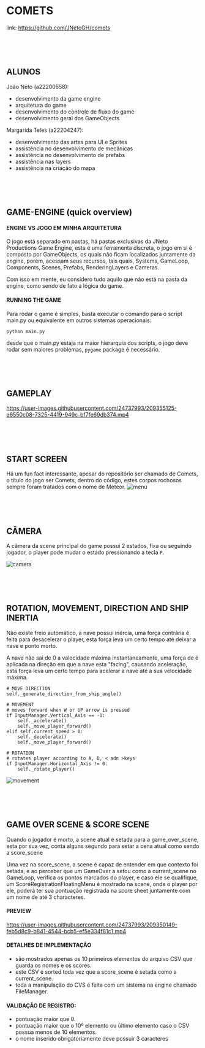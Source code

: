 # COMETS
link: https://github.com/JNetoGH/comets

<br>

<br>

<br>

## ALUNOS
João Neto (a22200558):
- desenvolvimento da game  engine
- arquitetura do game
- desenvolvimento do controle de fluxo do game
- desenvolvimento geral dos GameObjects

Margarida Teles (a22204247):
- desenvolvimento das artes para UI e Sprites
- assistência no desenvolvimento de mecânicas
- assistência no desenvolvimento de prefabs
- assistência nas layers
- assistência na criação do mapa

<br>

<br>

<br>

## GAME-ENGINE (quick overview)

#### ENGINE VS JOGO EM MINHA ARQUITETURA
O jogo está separado em pastas, há pastas exclusivas da JNeto Productions Game Engine, esta é uma ferramenta discreta, o jogo em si é composto por GameObjects, os quais não ficam localizados juntamente da engine, porém, acessam seus recursos, tais quais, Systems, GameLoop, Components, Scenes, Prefabs, RenderingLayers e Cameras.

Com isso em mente, eu considero tudo aquilo que não está na pasta da engine, como sendo de fato a lógica do game.

#### RUNNING THE GAME
Para rodar o game é simples, basta executar o comando para o script main.py ou equivalente em outros sistemas operacionais:
```
python main.py
```
desde que o main.py estaja na maior hierarquia dos scripts, o jogo deve rodar sem maiores problemas, `pygame` package é necessário.

<br>

<br>

<br>

## GAMEPLAY
https://user-images.githubusercontent.com/24737993/209355125-e6550c08-7325-4419-949c-bf7fe69db374.mp4

<br>

<br>

<br>

## START SCREEN
Há um fun fact interessante, apesar do repositório ser chamado de Comets, o título do jogo ser Comets, dentro do código, estes corpos rochosos sempre foram tratados com o nome de Meteor.
![menu](https://user-images.githubusercontent.com/24737993/209238918-09eef8db-9879-4f26-9f18-8bad728e03f1.gif)

<br>

<br>

<br>

## CÂMERA
A câmera da scene principal do game possui 2 estados, fixa ou seguindo jogador, o player pode mudar o estado pressionando a tecla `P`.

![camera](https://user-images.githubusercontent.com/24737993/209357547-23e83e27-829d-4834-8f2f-7f433586a8fe.gif)

<br>

<br>

<br>

## ROTATION, MOVEMENT, DIRECTION AND SHIP INERTIA
Não existe freio automático, a nave possuí inércia, uma força contrária é feita para desacelerar o player, esta força leva um certo tempo até deixar a nave e ponto morto.

A nave não sai de 0 a valocidade máxima instantaneamente, uma força de é aplicada na direção em que a nave esta "facing", causando aceleração, esta força leva um certo tempo para acelerar a nave até a sua velocidade máxima.

````
# MOVE DIRECTION
self._generate_direction_from_ship_angle()

# MOVEMENT
# moves forward when W or UP arrow is pressed
if InputManager.Vertical_Axis == -1:
    self._accelerate()
    self._move_player_forward()
elif self.current_speed > 0:
    self._decelerate()
    self._move_player_forward()

# ROTATION
# rotates player according to A, D, < adn >keys
if InputManager.Horizontal_Axis != 0:
    self._rotate_player()
````
![movement](https://user-images.githubusercontent.com/24737993/209372490-d6d0fff4-32ab-48f9-84e7-95176e360a47.gif)

<br>

<br>

<br>

## GAME OVER SCENE & SCORE SCENE
Quando o jogador é morto, a scene atual é setada para a game_over_scene, esta por sua vez, conta alguns segundo para setar a cena atual como sendo a score_scene

Uma vez na score_scene, a scene é capaz de entender em que contexto foi setada, e ao perceber que um GameOver a setou como a current_scene no GameLoop, verifica os pontos marcados do player, e caso ele se qualifique, um ScoreRegistrationFloatingMenu é mostrado na scene, onde o player por ele, poderá ter sua pontuação registrada na score sheet juntamente com um nome de até 3 characteres.

#### PREVIEW
https://user-images.githubusercontent.com/24737993/209350149-feb5d8c9-b841-4544-bcb5-ef5e334f81c1.mp4

#### DETALHES DE IMPLEMENTAÇÃO
* são mostrados apenas os 10 primeiros elementos do arquivo CSV que guarda os nomes e os scores.
* este CSV é sorted toda vez que a score_scene é setada como a current_scene.
* toda a manipulação do CVS é feita com um sistema na engine chamado FileManager.

#### VALIDAÇÃO DE REGISTRO:
* pontuação maior que 0.
* pontuação maior que o 10º elemento ou último elemento caso o CSV possua menos de 10 elementos.
* o nome inserido obrigatoriamente deve possuir 3 caracteres


